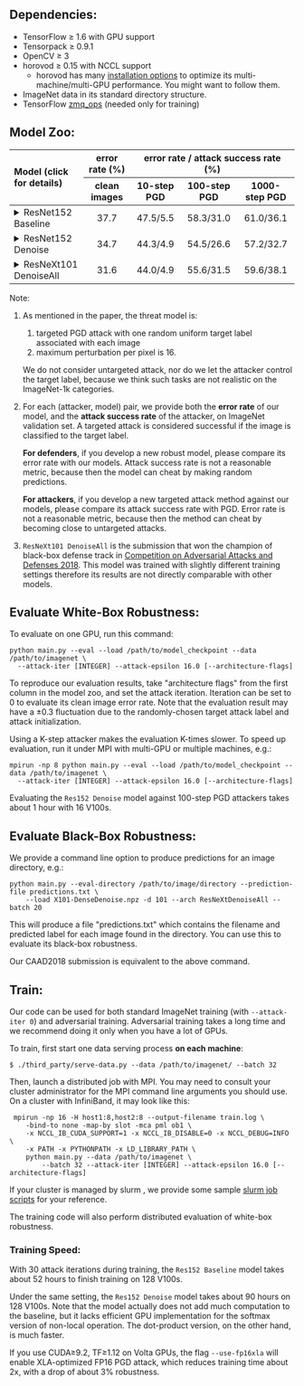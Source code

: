 
## Dependencies:

+ TensorFlow ≥ 1.6 with GPU support
+ Tensorpack ≥ 0.9.1
+ OpenCV ≥ 3
+ horovod ≥ 0.15 with NCCL support
  + horovod has many [installation options](https://github.com/uber/horovod/blob/master/docs/gpus.md) to optimize its multi-machine/multi-GPU performance.
    You might want to follow them.
+ ImageNet data in its standard directory structure.
+ TensorFlow [zmq_ops](https://github.com/tensorpack/zmq_ops) (needed only for training)


## Model Zoo:
<table>
<thead>
<tr>
<th align="left" rowspan=2>Model (click for details)</th>
<th align="center">error rate (%)</th>
<th align="center" colspan=3>error rate / attack success rate (%)</th>
</tr>
<tr>
<th align="center">clean images</th>
<th align="center">10-step PGD</th>
<th align="center">100-step PGD</th>
<th align="center">1000-step PGD</th>
</tr>
</thead>


<tbody>
<tr>
<td align="left"><details><summary>ResNet152 Baseline </summary> <code>--arch ResNet -d 152</code>
<a href="https://github.com/facebookresearch/ImageNet-Adversarial-Training/releases/download/v0/R152.npz"> :arrow_down: </a>   </details></td>
<td align="center">37.7</td>
<td align="center">47.5/5.5</td>
<td align="center">58.3/31.0</td>
<td align="center">61.0/36.1</td>
</tr>

<tr>
<td align="left"><details><summary>ResNet152 Denoise  </summary> <code>--arch ResNetDenoise -d 152</code>
<a href="https://github.com/facebookresearch/ImageNet-Adversarial-Training/releases/download/v0.1/R152-Denoise.npz"> :arrow_down: </a> </details></td>
<td align="center">34.7</td>
<td align="center">44.3/4.9</td>
<td align="center">54.5/26.6</td>
<td align="center">57.2/32.7</td>
</tr>

<tr>
<td align="left"><details><summary>ResNeXt101 DenoiseAll   </summary><code>--arch ResNeXtDenoiseAll</code> <br> <code>-d 101</code>
<a href="https://github.com/facebookresearch/ImageNet-Adversarial-Training/releases/download/v0.2/X101-DenoiseAll.npz"> :arrow_down: </a>
</details></td>
<td align="center">31.6</td>
<td align="center">44.0/4.9</td>
<td align="center">55.6/31.5</td>
<td align="center">59.6/38.1</td>
</tr>
</tbody>
</table>



Note:

1. As mentioned in the paper, the threat model is:

   1. targeted PGD attack with one random uniform target label associated with each image
   2. maximum perturbation per pixel is 16.

   We do not consider untargeted attack, nor do we let the attacker control the target label,
   because we think such tasks are not realistic on the ImageNet-1k categories.

2. For each (attacker, model) pair, we provide both the __error rate__ of our model,
   and the __attack success rate__ of the attacker, on ImageNet validation set.
   A targeted attack is considered successful if the image is classified to the target label.

   __For defenders__, if you develop a new robust model, please compare its error rate with our models.
   Attack success rate is not a reasonable metric, because then the model can cheat by making random predictions.

   __For attackers__, if you develop a new targeted attack method against our models,
   please compare its attack success rate with PGD.
   Error rate is not a reasonable metric, because then the method can cheat by becoming
   close to untargeted attacks.

3. `ResNeXt101 DenoiseAll` is the submission that won the champion of
   black-box defense track in [Competition on Adversarial Attacks and Defenses 2018](http://hof.geekpwn.org/caad/en/index.html).
	 This model was trained with slightly different training settings
	 therefore its results are not directly comparable with other models.


## Evaluate White-Box Robustness:

To evaluate on one GPU, run this command:
```
python main.py --eval --load /path/to/model_checkpoint --data /path/to/imagenet \
  --attack-iter [INTEGER] --attack-epsilon 16.0 [--architecture-flags]
```

To reproduce our evaluation results,
take "architecture flags" from the first column in the model zoo, and set the attack iteration.
Iteration can be set to 0 to evaluate its clean image error rate.
Note that the evaluation result may have a ±0.3 fluctuation due to the
randomly-chosen target attack label and attack initialization.

Using a K-step attacker makes the evaluation K-times slower.
To speed up evaluation, run it under MPI with multi-GPU or multiple machines, e.g.:

```
mpirun -np 8 python main.py --eval --load /path/to/model_checkpoint --data /path/to/imagenet \
  --attack-iter [INTEGER] --attack-epsilon 16.0 [--architecture-flags]
```

Evaluating the `Res152 Denoise` model against 100-step PGD attackers takes about 1 hour with 16 V100s.


## Evaluate Black-Box Robustness:

We provide a command line option to produce predictions for an image directory, e.g.:
```
python main.py --eval-directory /path/to/image/directory --prediction-file predictions.txt \
	--load X101-DenseDenoise.npz -d 101 --arch ResNeXtDenoiseAll --batch 20
```

This will produce a file "predictions.txt" which contains the filename and
predicted label for each image found in the directory.
You can use this to evaluate its black-box robustness.

Our CAAD2018 submission is equivalent to the above command.

## Train:

Our code can be used for both standard ImageNet training (with `--attack-iter 0`) and adversarial training.
Adversarial training takes a long time and we recommend doing it only when you have a lot of GPUs.

To train, first start one data serving process __on each machine__:
```
$ ./third_party/serve-data.py --data /path/to/imagenet/ --batch 32
```

Then, launch a distributed job with MPI. You may need to consult your cluster
administrator for the MPI command line arguments you should use.
On a cluster with InfiniBand, it may look like this:

```
 mpirun -np 16 -H host1:8,host2:8 --output-filename train.log \
    -bind-to none -map-by slot -mca pml ob1 \
    -x NCCL_IB_CUDA_SUPPORT=1 -x NCCL_IB_DISABLE=0 -x NCCL_DEBUG=INFO \
    -x PATH -x PYTHONPATH -x LD_LIBRARY_PATH \
    python main.py --data /path/to/imagenet \
        --batch 32 --attack-iter [INTEGER] --attack-epsilon 16.0 [--architecture-flags]
```

If your cluster is managed by slurm , we provide some sample [slurm job scripts](slurm/)
for your reference.

The training code will also perform distributed evaluation of white-box robustness.

### Training Speed:

With 30 attack iterations during training,
the `Res152 Baseline` model takes about 52 hours to finish training on 128 V100s.

Under the same setting, the `Res152 Denoise` model takes about 90 hours on 128 V100s.
Note that the model actually does not add much computation to the baseline,
but it lacks efficient GPU implementation for the softmax version of non-local operation.
The dot-product version, on the other hand, is much faster.

If you use CUDA≥9.2, TF≥1.12 on Volta GPUs, the flag `--use-fp16xla` will enable XLA-optimized
FP16 PGD attack, which reduces training time about 2x, with a drop of about 3% robustness.
